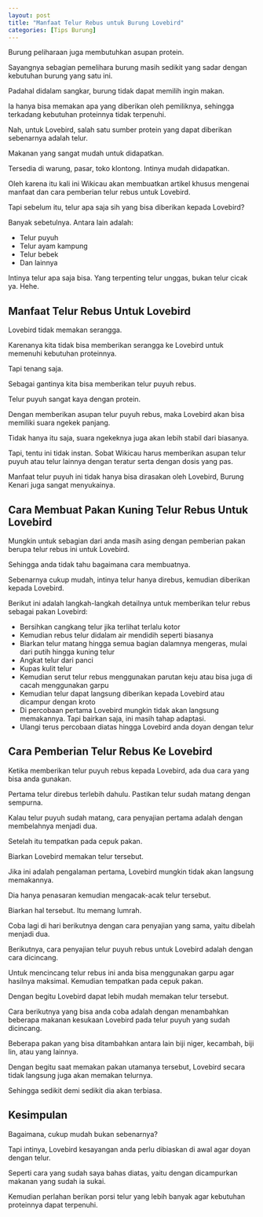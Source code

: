 ```yaml
---
layout: post
title: "Manfaat Telur Rebus untuk Burung Lovebird"
categories: [Tips Burung]
---
```


Burung peliharaan juga membutuhkan asupan protein.

Sayangnya sebagian pemelihara burung masih sedikit yang sadar dengan kebutuhan burung yang satu ini.

Padahal didalam sangkar, burung tidak dapat memilih ingin makan.

Ia hanya bisa memakan apa yang diberikan oleh pemiliknya, sehingga terkadang kebutuhan proteinnya tidak terpenuhi.

Nah, untuk Lovebird, salah satu sumber protein yang dapat diberikan sebenarnya adalah telur.

Makanan yang sangat mudah untuk didapatkan.

Tersedia di warung, pasar, toko klontong. Intinya mudah didapatkan.

Oleh karena itu kali ini Wikicau akan membuatkan artikel khusus mengenai manfaat dan cara pemberian telur rebus untuk Lovebird.

Tapi sebelum itu, telur apa saja sih yang bisa diberikan kepada Lovebird?

Banyak sebetulnya. Antara lain adalah:

- Telur puyuh
- Telur ayam kampung
- Telur bebek
- Dan lainnya

Intinya telur apa saja bisa. Yang terpenting telur unggas, bukan telur cicak ya. Hehe.

## Manfaat Telur Rebus Untuk Lovebird

Lovebird tidak memakan serangga.

Karenanya kita tidak bisa memberikan serangga ke Lovebird untuk memenuhi kebutuhan proteinnya.

Tapi tenang saja.

Sebagai gantinya kita bisa memberikan telur puyuh rebus.

Telur puyuh sangat kaya dengan protein.

Dengan memberikan asupan telur puyuh rebus, maka Lovebird akan bisa memiliki suara ngekek panjang.

Tidak hanya itu saja, suara ngekeknya juga akan lebih stabil dari biasanya.

Tapi, tentu ini tidak instan. Sobat Wikicau harus memberikan asupan telur puyuh atau telur lainnya dengan teratur serta dengan dosis yang pas.

Manfaat telur puyuh ini tidak hanya bisa dirasakan oleh Lovebird, Burung Kenari juga sangat menyukainya.

## Cara Membuat Pakan Kuning Telur Rebus Untuk Lovebird

Mungkin untuk sebagian dari anda masih asing dengan pemberian pakan berupa telur rebus ini untuk Lovebird.

Sehingga anda tidak tahu bagaimana cara membuatnya.

Sebenarnya cukup mudah, intinya telur hanya direbus, kemudian diberikan kepada Lovebird.

Berikut ini adalah langkah-langkah detailnya untuk memberikan telur rebus sebagai pakan Lovebird:

- Bersihkan cangkang telur jika terlihat terlalu kotor
- Kemudian rebus telur didalam air mendidih seperti biasanya
- Biarkan telur matang hingga semua bagian dalamnya mengeras, mulai dari putih hingga kuning telur
- Angkat telur dari panci
- Kupas kulit telur
- Kemudian serut telur rebus menggunakan parutan keju atau bisa juga di cacah menggunakan garpu
- Kemudian telur dapat langsung diberikan kepada Lovebird atau dicampur dengan kroto
- Di percobaan pertama Lovebird mungkin tidak akan langsung memakannya. Tapi bairkan saja, ini masih tahap adaptasi.
- Ulangi terus percobaan diatas hingga Lovebird anda doyan dengan telur

## Cara Pemberian Telur Rebus Ke Lovebird

Ketika memberikan telur puyuh rebus kepada Lovebird, ada dua cara yang bisa anda gunakan.

Pertama telur direbus terlebih dahulu. Pastikan telur sudah matang dengan sempurna.

Kalau telur puyuh sudah matang, cara penyajian pertama adalah dengan membelahnya menjadi dua.

Setelah itu tempatkan pada cepuk pakan.

Biarkan Lovebird memakan telur tersebut.

Jika ini adalah pengalaman pertama, Lovebird mungkin tidak akan langsung memakannya.

Dia hanya penasaran kemudian mengacak-acak telur tersebut.

Biarkan hal tersebut. Itu memang lumrah.

Coba lagi di hari berikutnya dengan cara penyajian yang sama, yaitu dibelah menjadi dua.

Berikutnya, cara penyajian telur puyuh rebus untuk Lovebird adalah dengan cara dicincang.

Untuk mencincang telur rebus ini anda bisa menggunakan garpu agar hasilnya maksimal. Kemudian tempatkan pada cepuk pakan.

Dengan begitu Lovebird dapat lebih mudah memakan telur tersebut.

Cara berikutnya yang bisa anda coba adalah dengan menambahkan beberapa makanan kesukaan Lovebird pada telur puyuh yang sudah dicincang.

Beberapa pakan yang bisa ditambahkan antara lain biji niger, kecambah, biji lin, atau yang lainnya.

Dengan begitu saat memakan pakan utamanya tersebut, Lovebird secara tidak langsung juga akan memakan telurnya.

Sehingga sedikit demi sedikit dia akan terbiasa.

## Kesimpulan

Bagaimana, cukup mudah bukan sebenarnya?

Tapi intinya, Lovebird kesayangan anda perlu dibiaskan di awal agar doyan dengan telur.

Seperti cara yang sudah saya bahas diatas, yaitu dengan dicampurkan makanan yang sudah ia sukai.

Kemudian perlahan berikan porsi telur yang lebih banyak agar kebutuhan proteinnya dapat terpenuhi.